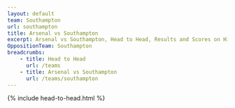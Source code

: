 ```yaml
---
layout: default
team: Southampton
url: southampton
title: Arsenal vs Southampton
excerpt: Arsenal vs Southampton, Head to Head, Results and Scores on History of Arsenal Football Club
OppositionTeam: Southampton
breadcrumbs:
    - title: Head to Head
      url: /teams
    - title: Arsenal vs Southampton
      url: /teams/southampton
---
```


{% include head-to-head.html %}